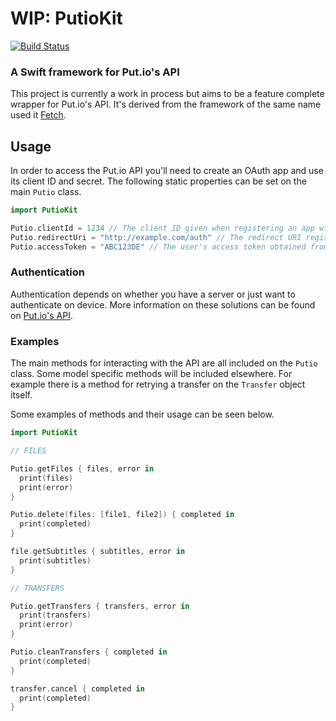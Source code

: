 # WIP: PutioKit
[![Build Status](https://travis-ci.org/TryFetch/PutioKit.svg?branch=master)](https://travis-ci.org/TryFetch/PutioKit)

### A Swift framework for Put.io's API

This project is currently a work in process but aims to be a feature complete wrapper for Put.io's API. It's derived from the framework of the same name used it [Fetch](https://github.com/TryFetch/Fetch).

## Usage

In order to access the Put.io API you'll need to create an OAuth app and use its client ID and secret. The following static properties can be set on the main `Putio` class.

```swift
import PutioKit

Putio.clientId = 1234 // The client ID given when registering an app with Put.io
Putio.redirectUri = "http://example.com/auth" // The redirect URI registered with Put.io
Putio.accessToken = "ABC123DE" // The user's access token obtained from OAuth
```

### Authentication

Authentication depends on whether you have a server or just want to authenticate on device. More information on these solutions can be found on [Put.io's API](https://put.io/v2/docs/gettingstarted.html#authentication-and-access).

### Examples

The main methods for interacting with the API are all included on the `Putio` class. Some model specific methods will be included elsewhere. For example there is a method for retrying a transfer on the `Transfer` object itself.

Some examples of methods and their usage can be seen below.

```swift
import PutioKit

// FILES

Putio.getFiles { files, error in
  print(files)
  print(error)
}

Putio.delete(files: [file1, file2]) { completed in
  print(completed)
}

file.getSubtitles { subtitles, error in
  print(subtitles)
}

// TRANSFERS

Putio.getTransfers { transfers, error in
  print(transfers)
  print(error)
}

Putio.cleanTransfers { completed in
  print(completed)
}

transfer.cancel { completed in
  print(completed)
}
```
